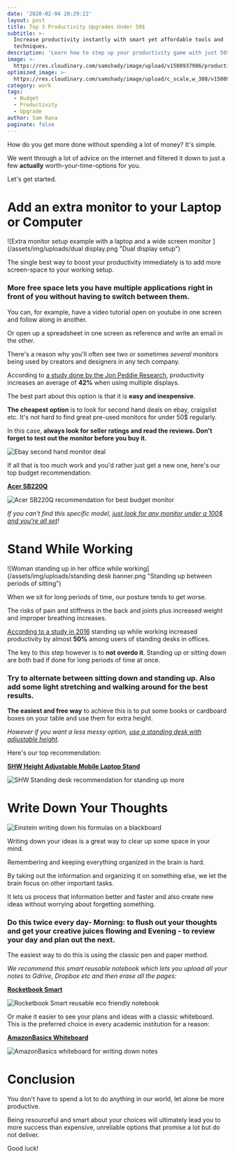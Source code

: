 ```yaml
---
date: '2020-02-04 20:29:22'
layout: post
title: Top 3 Productivity Upgrades Under 50$
subtitle: >-
  Increase productivity instantly with smart yet affordable tools and
  techniques.
description: 'Learn how to step up your productivity game with just 50$ in 3 different ways'
image: >-
  https://res.cloudinary.com/samshady/image/upload/v1580937986/productivity-upgrades-banner_1_middjs.png
optimized_image: >-
  https://res.cloudinary.com/samshady/image/upload/c_scale,w_380/v1580937986/productivity-upgrades-banner_1_middjs.png
category: work
tags:
  - Budget
  - Productivity
  - Upgrade
author: Sam Rana
paginate: false
---
```

How do you get more done without spending a lot of money? It's simple. 

We went through a lot of advice on the internet and filtered it down to just a few **actually** worth-your-time-options for you. 

Let's get started.

# Add an extra monitor to your Laptop or Computer

![Extra monitor setup example with a laptop and a wide screen monitor ](/assets/img/uploads/dual display.png "Dual display setup")

The single best way to boost your productivity immediately is to add more screen-space to your working setup.

### More free space lets you have multiple applications right in front of you without having to switch between them.

You can, for example, have a video tutorial open on youtube in one screen and follow along in another. 

Or open up a spreadsheet in one screen as reference and write an email in the other. 

There's a reason why you'll often see two or sometimes *several* monitors being used by creators and designers in any tech company.

According to [a study done by the Jon Peddie Research](http://www.jonpeddie.com/special/MultDisp.shtml), productivity increases an average of **42%** when using multiple displays.

The best part about this option is that it is **easy and inexpensive**.

**The cheapest option** is to look for second hand deals on ebay, craigslist etc. It's not hard to find great pre-used monitors for under 50$ regularly. 

In this case, **always look for seller ratings and read the reviews. Don't forget to test out the monitor before you buy it.**

![Ebay second hand monitor deal](/assets/img/uploads/ebay.png "Ebay second hand deal")

If all that is too much work and you'd rather just get a new one, here's our top budget recommendation:

**[Acer SB220Q](https://assoc-redirect.amazon.com/g/r/https://www.amazon.com/dp/B07CVL2D2S?tag=yesnobuybuy-20)**

![Acer SB220Q recommendation for best budget monitor](/assets/img/uploads/acer-monitor-recommendation.png "Top monitor recommendation Acer SB220Q")

*If you can't find this specific model, [just look for any monitor under a 100$ and you're all set](https://assoc-redirect.amazon.com/g/r/https://amzn.to/2RW3vtE)!*

# Stand While Working

![Woman standing up in her office while working](/assets/img/uploads/standing desk banner.png "Standing up between periods of sitting")

When we sit for long periods of time, our posture tends to get worse.

The risks of pain and stiffness in the back and joints plus increased weight and improper breathing increases.

[According to a study in 2016](https://www.sciencedaily.com/releases/2016/05/160525220539.htm) standing up while working increased productivity by almost **50%** among users of standing desks in offices.

The key to this step however is to **not overdo it**. Standing up or sitting down are both bad if done for long periods of time at once. 

### Try to alternate between sitting down and standing up. Also add some light stretching and walking around for the best results.

**The easiest and free way** to achieve this is to put some books or cardboard boxes on your table and use them for extra height. 

*However if you want a less messy option, [use a standing desk with adjustable height](amzn.to/382jeg6).* 

Here's our top recommendation:

**[SHW Height Adjustable Mobile Laptop Stand](https://assoc-redirect.amazon.com/g/r/https://www.amazon.com/dp/B073KTXFLS?tag=yesnobuybuy-20)**

![SHW Standing desk recommendation for standing up more](/assets/img/uploads/standing-desk.png "Best Standing desk with adjustable height")

# Write Down Your Thoughts

![Einstein writing down his formulas on a blackboard](/assets/img/uploads/write-down.png "Einstein writes down his thoughts")

Writing down your ideas is a great way to clear up some space in your mind. 

Remembering and keeping everything organized in the brain is hard.

By taking out the information and organizing it on something else, we let the brain focus on other important tasks.

It lets us process that information better and faster and also create new ideas without worrying about forgetting something.

### Do this twice every day- Morning: to flush out your thoughts and get your creative juices flowing and Evening - to review your day and plan out the next.

The easiest way to do this is using the classic pen and paper method.

*We recommend this smart reusable notebook which lets you upload all your notes to Gdrive, Dropbox etc and then erase all the pages:*

**[Rocketbook Smart](https://assoc-redirect.amazon.com/g/r/https://www.amazon.com/dp/B07WFVVCLX?tag=yesnobuybuy-20)**

![Rocketbook Smart reusable eco friendly notebook](/assets/img/uploads/rocketbook-smart.png "Rocketbook Smart Eco-friendly notebook")

Or make it easier to see your plans and ideas with a classic whiteboard. This is the preferred choice in every academic institution for a reason:

**[AmazonBasics Whiteboard](https://assoc-redirect.amazon.com/g/r/https://www.amazon.com/dp/B07K6B8Q5V?tag=yesnobuybuy-20)**

![AmazonBasics whiteboard for writing down notes](/assets/img/uploads/whiteboard.png "AmazonBasics Whiteboard")

# Conclusion

You don't have to spend a lot to do anything in our world, let alone be more productive. 

Being resourceful and smart about your choices will ultimately lead you to more success than expensive, unreliable options that promise a lot but do not deliver. 

Good luck!
